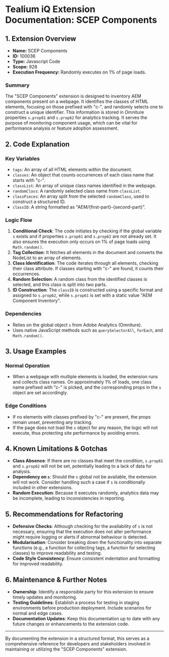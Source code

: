 # Tealium iQ Extension Documentation: SCEP Components

## 1. Extension Overview
- **Name:** SCEP Components
- **ID:** 100036
- **Type:** Javascript Code
- **Scope:** 928
- **Execution Frequency:** Randomly executes on 1% of page loads.

### Summary
The "SCEP Components" extension is designed to inventory AEM components present on a webpage. It identifies the classes of HTML elements, focusing on those prefixed with "c-", and randomly selects one to construct a unique identifier. This information is stored in Omniture properties `s.prop61` and `s.prop62` for analytics tracking. It serves the purpose of monitoring component usage, which can be vital for performance analysis or feature adoption assessment.

## 2. Code Explanation

### Key Variables
- `tags`: An array of all HTML elements within the document.
- `classes`: An object that counts occurrences of each class name that starts with "c-".
- `classList`: An array of unique class names identified in the webpage.
- `randomClass`: A randomly selected class name from `classList`.
- `classPieces`: An array split from the selected `randomClass`, used to construct a structured ID.
- `classID`: A string formatted as "AEM/{first-part}-{second-part}".

### Logic Flow
1. **Conditional Check**: The code initiates by checking if the global variable `s` exists and if properties `s.prop61` and `s.prop62` are not already set. It also ensures the execution only occurs on 1% of page loads using `Math.random()`.
2. **Tag Collection**: It fetches all elements in the document and converts the NodeList to an array of elements.
3. **Class Identification**: The code iterates through all elements, checking their class attribute. If classes starting with "c-" are found, it counts their occurrences.
4. **Random Selection**: A random class from the identified classes is selected, and this class is split into two parts.
5. **ID Construction**: The `classID` is constructed using a specific format and assigned to `s.prop62`, while `s.prop61` is set with a static value "AEM Component Inventory".

### Dependencies
- Relies on the global object `s` from Adobe Analytics (Omniture).
- Uses native JavaScript methods such as `querySelectorAll`, `forEach`, and `Math.random()`.

## 3. Usage Examples

### Normal Operation
- When a webpage with multiple elements is loaded, the extension runs and collects class names. On approximately 1% of loads, one class name prefixed with "c-" is picked, and the corresponding props in the `s` object are set accordingly.

### Edge Conditions
- If no elements with classes prefixed by "c-" are present, the props remain unset, preventing any tracking.
- If the page does not load the `s` object for any reason, the logic will not execute, thus protecting site performance by avoiding errors.

## 4. Known Limitations & Gotchas
- **Class Absence**: If there are no classes that meet the condition, `s.prop61` and `s.prop62` will not be set, potentially leading to a lack of data for analysis.
- **Dependency on `s`**: Should the `s` global not be available, the extension will not work. Consider handling such a case if `s` is conditionally included in other extensions.
- **Random Execution**: Because it executes randomly, analytics data may be incomplete, leading to inconsistencies in reporting.

## 5. Recommendations for Refactoring
- **Defensive Checks**: Although checking for the availability of `s` is not necessary, ensuring that the execution does not alter performance might require logging or alerts if abnormal behaviour is detected.
- **Modularisation**: Consider breaking down the functionality into separate functions (e.g., a function for collecting tags, a function for selecting classes) to improve readability and testing.
- **Code Style Consistency**: Ensure consistent indentation and formatting for improved readability.

## 6. Maintenance & Further Notes
- **Ownership**: Identify a responsible party for this extension to ensure timely updates and monitoring.
- **Testing Guidelines**: Establish a process for testing in staging environments before production deployment. Include scenarios for normal and edge cases.
- **Documentation Updates**: Keep this documentation up to date with any future changes or enhancements to the extension code.

---

By documenting the extension in a structured format, this serves as a comprehensive reference for developers and stakeholders involved in maintaining or utilizing the "SCEP Components" extension.